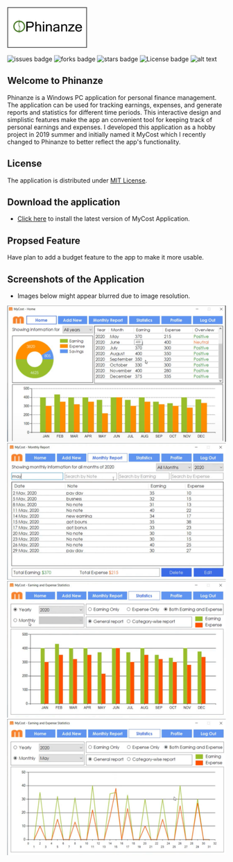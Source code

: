<html>
<img src="Phinanze/Resources/PhinanzeLogo.png" width=180 height=90 style="border: 2px solid dimgray"/>
</html>

![issues badge](https://img.shields.io/github/issues/rezaSaker/MyCost.svg)       ![forks badge](https://img.shields.io/github/forks/rezaSaker/MyCost.svg)  ![stars badge](https://img.shields.io/github/stars/rezaSaker/MyCost.svg)  ![License badge](https://img.shields.io/github/license/rezaSaker/mycost)   ![alt text](https://img.shields.io/badge/Version-1.1.1.5-green.svg)
## Welcome to Phinanze
Phinanze is a Windows PC application for personal finance management. The application can be used for tracking earnings, expenses, and generate reports and statistics for different time periods. This interactive design and simplistic features make the app an convenient tool for keeping track of personal earnings and expenses. I developed this application as a hobby project in 2019 summer and initially named it MyCost which I recently changed to Phinanze to better reflect the app's functionality.   

## License
The application is distributed under [MIT License](https://github.com/rezaSaker/MyCost/blob/master/LICENSE).

## Download the application 

 - [Click here](https://rezasaker.com/rezasdev/dev/soft/mycost/download) to install the latest version of MyCost Application.

## Propsed Feature
Have plan to add a budget feature to the app to make it more usable.  

## Screenshots of the Application
 - Images below might appear blurred due to image resolution.

![Screenshot of output 1](Phinanze/Resources/Screenshot1.png)
![Screenshot of output 1](Phinanze/Resources/Screenshot2.png)
![Screenshot of output 1](Phinanze/Resources/Screenshot3.png)
![Screenshot of output 1](Phinanze/Resources/Screenshot4.png)
